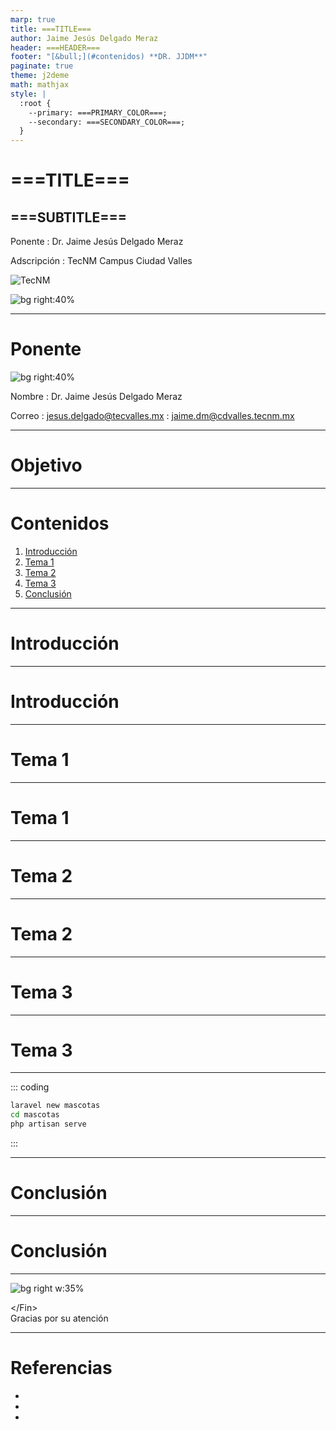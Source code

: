 ```yaml
---
marp: true
title: ===TITLE===
author: Jaime Jesús Delgado Meraz
header: ===HEADER===
footer: "[&bull;](#contenidos) **DR. JJDM**"
paginate: true
theme: j2deme
math: mathjax
style: |
  :root {
    --primary: ===PRIMARY_COLOR===;
    --secondary: ===SECONDARY_COLOR===;
  }
---
```


<!-- _header: '' -->
<!-- _class: centered -->
<!-- _transition: fade -->
<!-- _paginate: false -->

# <!-- fit --> ===TITLE===

## ===SUBTITLE===

Ponente
: Dr. Jaime Jesús Delgado Meraz

Adscripción
: TecNM Campus Ciudad Valles

<img class="logo" alt="TecNM" src="../src/assets/Logo-TECNM.svg" />

![bg right:40%](../src/assets/banner.svg)

---

# Ponente

![bg right:40%](../src/assets/banner.svg)

Nombre
: Dr. Jaime Jesús Delgado Meraz

Correo
: <jesus.delgado@tecvalles.mx>
: <jaime.dm@cdvalles.tecnm.mx>

---

# Objetivo

---

<!-- _class: toc -->

# Contenidos

1. [Introducción](#introducción)
2. [Tema 1](#tema-1)
3. [Tema 2](#tema-2)
4. [Tema 3](#tema-3)
5. [Conclusión](#conclusión)

---

<!-- _class: lead -->

# Introducción

---

# Introducción

---

<!-- _class: lead -->

# Tema 1

---

# Tema 1

---

<!-- _class: lead -->

# Tema 2

---

# Tema 2

---

<!-- _class: lead -->

# Tema 3

---

# Tema 3

---

<!-- _class: inverted -->

::: coding

```bash
laravel new mascotas
cd mascotas
php artisan serve
```

:::

---

<!-- _class: lead -->

# Conclusión

---

# Conclusión

---

<!-- _class: inverted centered pattern -->

![bg right w:35%](../src/assets/avatar.png)

<div class="text-center text-middle font-bold font-coding text-8xl mt-10">
  &lt;/Fin&gt;
</div>

<div class="text-center text-middle text-4xl mt-10">
  Gracias por su atención
</div>

<script src="https://unpkg.com/@phosphor-icons/web"></script>

---

<!-- paginate: skip -->
<!-- class: references -->

# Referencias

-
-
-
